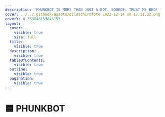 ```yaml
---
description: 'PHUNKBOT IS MORE THAN JUST A BOT. SOURCE: TRUST ME BRO!'
cover: ../../.gitbook/assets/Bildschirmfoto 2023-12-14 um 17.11.32.png
coverY: 8.353846153846153
layout:
  cover:
    visible: true
    size: full
  title:
    visible: true
  description:
    visible: true
  tableOfContents:
    visible: true
  outline:
    visible: true
  pagination:
    visible: true
---
```


# 🟦 PHUNKBOT

